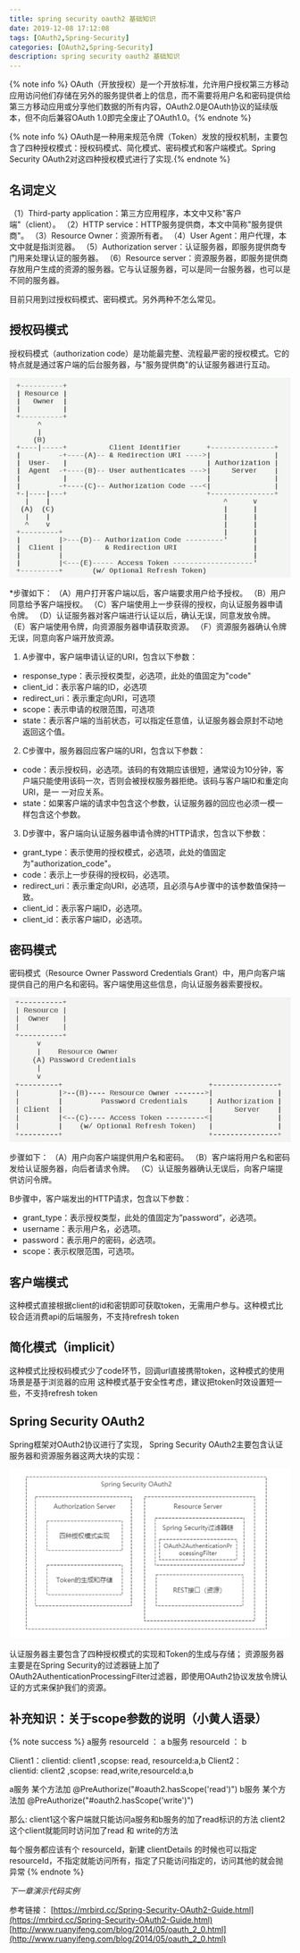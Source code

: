 ```yaml
---
title: spring security oauth2 基础知识
date: 2019-12-08 17:12:08
tags: [OAuth2,Spring-Security]
categories: [OAuth2,Spring-Security]
description: spring security oauth2 基础知识
---
```


{% note info %} OAuth（开放授权）是一个开放标准，允许用户授权第三方移动应用访问他们存储在另外的服务提供者上的信息，而不需要将用户名和密码提供给第三方移动应用或分享他们数据的所有内容，OAuth2.0是OAuth协议的延续版本，但不向后兼容OAuth 1.0即完全废止了OAuth1.0。{% endnote %}

{% note info %} OAuth是一种用来规范令牌（Token）发放的授权机制，主要包含了四种授权模式：授权码模式、简化模式、密码模式和客户端模式。Spring Security OAuth2对这四种授权模式进行了实现.{% endnote %}

## 名词定义

（1）Third-party application：第三方应用程序，本文中又称"客户端"（client）。
（2）HTTP service：HTTP服务提供商，本文中简称"服务提供商"。
（3）Resource Owner：资源所有者。
（4）User Agent：用户代理，本文中就是指浏览器。
（5）Authorization server：认证服务器，即服务提供商专门用来处理认证的服务器。
（6）Resource server：资源服务器，即服务提供商存放用户生成的资源的服务器。它与认证服务器，可以是同一台服务器，也可以是不同的服务器。

目前只用到过授权码模式、密码模式。另外两种不怎么常见。

## 授权码模式
授权码模式（authorization code）是功能最完整、流程最严密的授权模式。它的特点就是通过客户端的后台服务器，与"服务提供商"的认证服务器进行互动。

![授权码模式](/images/oauth2/授权码模式.png) 

*步骤如下：
（A）用户打开客户端以后，客户端要求用户给予授权。
（B）用户同意给予客户端授权。
（C）客户端使用上一步获得的授权，向认证服务器申请令牌。
（D）认证服务器对客户端进行认证以后，确认无误，同意发放令牌。
（E）客户端使用令牌，向资源服务器申请获取资源。
（F）资源服务器确认令牌无误，同意向客户端开放资源。

1. A步骤中，客户端申请认证的URI，包含以下参数：
*    response_type：表示授权类型，必选项，此处的值固定为"code"
*    client_id：表示客户端的ID，必选项
*    redirect_uri：表示重定向URI，可选项
*    scope：表示申请的权限范围，可选项
*    state：表示客户端的当前状态，可以指定任意值，认证服务器会原封不动地返回这个值。

2. C步骤中，服务器回应客户端的URI，包含以下参数：
*    code：表示授权码，必选项。该码的有效期应该很短，通常设为10分钟，客户端只能使用该码一次，否则会被授权服务器拒绝。该码与客户端ID和重定向URI，是一 一对应关系。
*    state：如果客户端的请求中包含这个参数，认证服务器的回应也必须一模一样包含这个参数。

3. D步骤中，客户端向认证服务器申请令牌的HTTP请求，包含以下参数：
*    grant_type：表示使用的授权模式，必选项，此处的值固定为"authorization_code"。
*    code：表示上一步获得的授权码，必选项。
*    redirect_uri：表示重定向URI，必选项，且必须与A步骤中的该参数值保持一致。
*    client_id：表示客户端ID，必选项。
*    client_id：表示客户端ID，必选项。

## 密码模式
   密码模式（Resource Owner Password Credentials Grant）中，用户向客户端提供自己的用户名和密码。客户端使用这些信息，向认证服务器索要授权。

![密码模式](/images/oauth2/密码模式.png)

步骤如下：
（A）用户向客户端提供用户名和密码。
（B）客户端将用户名和密码发给认证服务器，向后者请求令牌。
（C）认证服务器确认无误后，向客户端提供访问令牌。

B步骤中，客户端发出的HTTP请求，包含以下参数：
* grant_type：表示授权类型，此处的值固定为”password”，必选项。
* username：表示用户名，必选项。
* password：表示用户的密码，必选项。
* scope：表示权限范围，可选项。

## 客户端模式
 这种模式直接根据client的id和密钥即可获取token，无需用户参与。这种模式比较合适消费api的后端服务，不支持refresh token

## 简化模式（implicit）
 这种模式比授权码模式少了code环节，回调url直接携带token，这种模式的使用场景是基于浏览器的应用
 这种模式基于安全性考虑，建议把token时效设置短一些，不支持refresh token

## Spring Security OAuth2
Spring框架对OAuth2协议进行了实现，
Spring Security OAuth2主要包含认证服务器和资源服务器这两大块的实现：

![spring-security-oauth2](/images/oauth2/spring-security-oauth2.png)

认证服务器主要包含了四种授权模式的实现和Token的生成与存储；
资源服务器主要是在Spring Security的过滤器链上加了OAuth2AuthenticationProcessingFilter过滤器，即使用OAuth2协议发放令牌认证的方式来保护我们的资源。

## 补充知识：关于scope参数的说明（小黄人语录）
{% note success %}
 a服务 resourceId ： a
 b服务 resourceId ： b
 
 Client1：clientid: client1 ,scopse: read,      resourceId:a,b
 Client2：clientid: client2 ,scopse: read,write,resourceId:a,b
 
 a服务 某个方法加 @PreAuthorize("#oauth2.hasScope('read')")
 b服务 某个方法加 @PreAuthorize("#oauth2.hasScope('write')")
 
 那么: client1这个客户端就只能访问a服务和b服务的加了read标识的方法
       client2这个client就能同时访问加了read 和 write的方法
 
 每个服务都应该有个 resourceId，新建 clientDetails 的时候也可以指定 resourceId，不指定就能访问所有，指定了只能访问指定的，访问其他的就会抛异常
 {% endnote %}


*下一章演示代码实例*

参考链接：
[https://mrbird.cc/Spring-Security-OAuth2-Guide.html](https://mrbird.cc/Spring-Security-OAuth2-Guide.html)
[http://www.ruanyifeng.com/blog/2014/05/oauth_2_0.html](http://www.ruanyifeng.com/blog/2014/05/oauth_2_0.html)